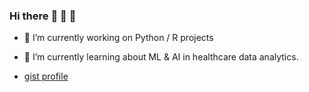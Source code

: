### Hi there :dolphin: :wolf: :snake:

- 🔭 I’m currently working on Python / R projects
- 🌱 I’m currently learning about ML & AI in healthcare data analytics.

- [gist profile](https://gist.github.com/conorheffron)

<script src="https://gist.github.com/conorheffron/7e5686deee1c8c6db760700ba3062482.js"></script>

<!--
<img src="https://github.com/conorheffron/conorheffron/assets/8218626/95028bf1-c42f-40b6-9a34-853b0eaf544a" alt="drawing" width="200"/>
**conorheffron/conorheffron** is a ✨ _special_ ✨ repository because its `README.md` (this file) appears on your GitHub profile.

Here are some ideas to get you started:

- 🔭 I’m currently working on ...
- 🌱 I’m currently learning ...
- 👯 I’m looking to collaborate on ...
- 🤔 I’m looking for help with ...
- 💬 Ask me about ...
- 📫 How to reach me: ...
- 😄 Pronouns: ...
- ⚡ Fun fact: ...
-->
